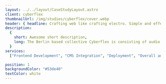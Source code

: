 ```yaml
---
layout: ../../layout/CaseStudyLayout.astro
client: cyberflex
thumbnailUrl: /img/studies/cyberflex/cover.webp
header: { headline: Crafting web like crafting electro. Simple and effective. }
description:
  {
    short: Awesome short description,
    long: The Berlin based collective Cyberflex is consisting of audio and visual artists. While focusing on styles that are yet to come they are aiming to embrace the cultural adaptions of old school originators into current lifestyles.,
  }
services:
  ["Frontend Development", "CMS Integration", "Deployment", "Overall advisory"]

position: 1
backgroundColor: "#53de40"
textColor: white
---
```

